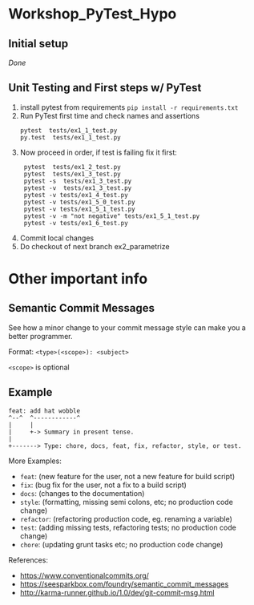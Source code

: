 # Workshop_PyTest_Hypo

## Initial setup
 *Done*
## Unit Testing and First steps w/ PyTest
1. install pytest from requirements
   `pip install -r requirements.txt`
2. Run PyTest first time and check names and assertions
   ```
   pytest  tests/ex1_1_test.py
   py.test  tests/ex1_1_test.py
   ```
3. Now proceed in order, if test is failing fix it first:
   ```
    pytest  tests/ex1_2_test.py
    pytest  tests/ex1_3_test.py
    pytest -s  tests/ex1_3_test.py
    pytest -v  tests/ex1_3_test.py
    pytest -v tests/ex1_4_test.py
    pytest -v tests/ex1_5_0_test.py
    pytest -v tests/ex1_5_1_test.py
    pytest -v -m "not negative" tests/ex1_5_1_test.py
    pytest -v tests/ex1_6_test.py
   ```
4. Commit local changes 
5. Do checkout of next branch ex2_parametrize

# Other important info
## Semantic Commit Messages

See how a minor change to your commit message style can make you a better programmer.

Format: `<type>(<scope>): <subject>`

`<scope>` is optional

## Example

```
feat: add hat wobble
^--^  ^------------^
|     |
|     +-> Summary in present tense.
|
+-------> Type: chore, docs, feat, fix, refactor, style, or test.
```

More Examples:

- `feat`: (new feature for the user, not a new feature for build script)
- `fix`: (bug fix for the user, not a fix to a build script)
- `docs`: (changes to the documentation)
- `style`: (formatting, missing semi colons, etc; no production code change)
- `refactor`: (refactoring production code, eg. renaming a variable)
- `test`: (adding missing tests, refactoring tests; no production code change)
- `chore`: (updating grunt tasks etc; no production code change)

References:

- https://www.conventionalcommits.org/
- https://seesparkbox.com/foundry/semantic_commit_messages
- http://karma-runner.github.io/1.0/dev/git-commit-msg.html